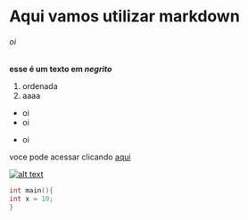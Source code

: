 # Aqui vamos utilizar markdown
###### oi

**esse é um texto em _negrito_**

1. ordenada
1. aaaa


* oi
* oi
+ oi

voce pode acessar clicando [aqui](https://www.reddit.com/r/cats/)

[![alt text](https://camo.githubusercontent.com/7fd9cf78c8022e4ec38aab7a855d34a6642db662/687474703a2f2f7777772e70657473657870657269656e63652e636f6d2f77702d636f6e74656e742f75706c6f6164732f323031382f30352f576861742d4172652d4879627269642d4361742d4272656564732e6a7067)](https://www.reddit.com/r/cats/)


```c
int main(){
int x = 10;
}
```
